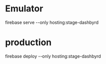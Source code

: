# Emulator
 firebase serve --only hosting:stage-dashbyrd

# production
firebase deploy --only hosting:stage-dashbyrd